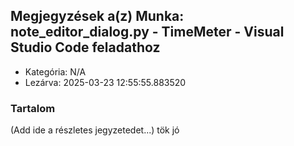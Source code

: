 ## Megjegyzések a(z) Munka: note_editor_dialog.py - TimeMeter - Visual Studio Code feladathoz

- Kategória: N/A
- Lezárva: 2025-03-23 12:55:55.883520

### Tartalom

(Add ide a részletes jegyzetedet...)
tök jó 